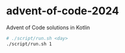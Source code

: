 # advent-of-code-2024
Advent of Code solutions in Kotlin

```bash
# ./script/run.sh <day>
./script/run.sh 1
```
